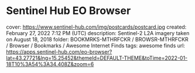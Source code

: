 # Sentinel Hub EO Browser

cover: https://www.sentinel-hub.com/img/postcards/postcard.jpg
created: February 27, 2022 7:12 PM (UTC)
description: Sentinel-2 L2A imagery taken on August 18, 2018
folder: BOOKMRKS-MTHRFCKR / BROWSR-MTHRFCKR / Browser / Bookmarks / Awesome Internet Finds
tags: awesome finds
url: https://apps.sentinel-hub.com/eo-browser?lat=43.27721&lng=15.25452&themeId=DEFAULT-THEME&toTime=2022-01-18T10%3A54%3A34.408Z&zoom=6